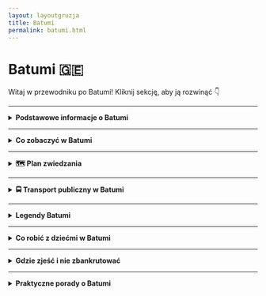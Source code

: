 ```yaml
---
layout: layoutgruzja
title: Batumi
permalink: batumi.html
---
```


# Batumi 🇬🇪 

Witaj w przewodniku po Batumi! Kliknij sekcję, aby ją rozwinąć 👇


---

<details>
  <summary><strong>Podstawowe informacje o Batumi</strong></summary>

  <p>Batumi to miasto, które wygląda jakby ktoś rzucił Simsy, futurystyczne wieżowce, plażę, palmy, radziecki pomnik, fontanny z muzyką, budy z chaczapuri i stado krów – wszystko do jednego gara – i powiedział: „No dobra, niech tak będzie”. To wakacyjna stolica Gruzji, gdzie możesz w tym samym dniu pić prosecco na dachu wieżowca i kupić ogórki kiszone od babci pod blokiem. Z jednej strony morze, z drugiej – góry, a pośrodku chaos, który zaskakująco dobrze działa.</p>

  <h4>Dlaczego warto?</h4>
  <ul>
    <li>Bo to jedyne miejsce, gdzie możesz zjeść chaczapuri adżarskie wielkości tratwy ratunkowej i popić je winem za 8 zł.</li>
    <li>Bo Batumi nocą wygląda jakby Las Vegas i Dubaj poszli razem na wino i wrócili przez przypadek do Gruzji.</li>
    <li>Bo morze, palmy, góry i taniec fontann w jednym miejscu to już prawie bingo podróżnicze.</li>
    <li>Bo nigdzie indziej nie zobaczysz budynku uniwersytetu z obrotowym kołem diabelskim w ścianie. (Serio.)</li>
  </ul>

  <h4>Jak się tu dostać?</h4>

  <h5>Dojazd z lotniska w Batumi do centrum</h5>
  <p>Wylądowałeś w Batumi i zastanawiasz się, jak dostać się do centrum? Spokojnie, to prostsze niż zamówienie khinkali bez kolendry. Oto kilka sprawdzonych opcji:</p>

  <h5>🚌 Autobus miejski – linia 10</h5>
  <p>Najtańsza i całkiem wygodna opcja. Autobus nr 10 kursuje z lotniska do centrum co około 10–15 minut. Przystanek znajduje się tuż przed terminalem. Przejazd trwa około 20 minut i kosztuje 0,30 GEL. Bilety można kupić u kierowcy – pamiętaj tylko, aby go skasować od razu po wejściu do pojazdu. <a href="https://batumiairport.com/en-EN/passenger-guide/to-from-the-airport/page/bus" target="_blank">Źródło</a></p>

  <h5>🚖 Taksówka</h5>
  <p>Jeśli wolisz komfort i brak tłoku, taksówki czekają tuż przy wyjściu z terminalu. Przejazd do centrum zajmuje około 10–15 minut i kosztuje 3–4 USD. Upewnij się, że ustalasz cenę z kierowcą przed rozpoczęciem kursu, ponieważ nie wszystkie taksówki mają taksometry. <a href="https://batumiairport.com/en-EN/to-from-the-airport/page/taxi" target="_blank">Źródło</a></p>

  <h5>📱 Aplikacje przewozowe – Bolt i Yandex Go</h5>
  <p>Preferujesz nowoczesne rozwiązania? Aplikacje takie jak Bolt czy Yandex Go działają w Batumi. Ceny są konkurencyjne, a zamówienie przejazdu to kwestia kilku kliknięć. Idealne, gdy nie masz ochoty na negocjacje z kierowcą.</p>

  <h5>🚗 Wynajem samochodu</h5>
  <p>Planujesz dalsze podróże po Gruzji? Rozważ wynajem samochodu bezpośrednio na lotnisku. Pamiętaj tylko, że gruzińskie drogi potrafią zaskoczyć, a lokalni kierowcy mają własne interpretacje przepisów drogowych.</p>

  <h5>Dojazd z lotniska w Kutaisi do Batumi</h5>
  <p>Lotnisko w Kutaisi to ulubiona brama do Gruzji dla łowców tanich lotów. Tylko że… Kutaisi to nie Batumi. Trzeba jeszcze jakoś się dostać nad morze. Na szczęście opcji nie brakuje!</p>

  <h5>🚐 Shuttle bus (czyli busik dla turystów)</h5>
  <p>Najprostsza opcja – bez kombinowania. Firma Georgian Bus jeździ zgodnie z rozkładem lotów i dowozi Cię z lotniska prosto do Batumi. Podchodzisz do stoiska w hali przylotów, płacisz (ok. 30–35 GEL), pakujesz się i już. Komfortowy, klimatyzowany, zero stresu. Można też zarezerwować wcześniej przez internet.</p>

  <h5>🚖 Taksówka (dla wygodnych lub bardzo zmęczonych)</h5>
  <p>Na parkingu czekają taksówkarze gotowi zabrać Cię do Batumi… za odpowiednią kwotę. Ceny są dość elastyczne (czytaj: zależą od Twojej miny), ale zwykle to 150–200 GEL. Możesz też skorzystać z aplikacji <strong>Bolt</strong>, jeśli chcesz uniknąć gruzińskiej szkoły negocjacji cen.</p>

  <h5>🚌 Marszrutka z centrum Kutaisi</h5>
  <p>Dla hardkorowców i backpackersów: z lotniska musisz najpierw dostać się do centrum Kutaisi (taksówka lub lokalny bus), a stamtąd łapiesz marszrutkę do Batumi. Tanio (20–25 GEL), ale czasochłonnie i z przesiadką. Styl lokalny, dużo emocji i zero przestrzeni na nogi.</p>

  <h5>🚄 Pociąg z Tbilisi</h5>
  <p>Ekspresowo i całkiem wygodnie. Polecane dla fanów krajobrazów i gruzińskich przekąsek jedzonych przez współpasażerów.</p>

  <h4>Podstawowe fakty (ale z przymrużeniem oka)</h4>
  <ul>
    <li><strong>Gdzie to leży?</strong> Na samym południowym zachodzie Gruzji, tuż przy Morzu Czarnym. Czyli jakby Gruzja miała plażę, to właśnie tu.</li>
    <li><strong>Czy to Gruzja?</strong> Tak, ale Adżaria ma własny parlament, więc czujesz się jak w Gruzji, ale trochę jakby nie do końca.</li>
    <li><strong>Jaka waluta?</strong> Lari. Albo jak mówią lokalsi: GEL. Brzmi jak żel, ale nie smaruj tym włosów.</li>
    <li><strong>Jaki język?</strong> Gruziński. Alfabet wygląda jakby ktoś się bawił spaghetti, ale z czasem można rozpoznać literki. Albo przynajmniej udawać.</li>
    <li><strong>Czas lokalny?</strong> Dwie godziny do przodu względem Polski. Idealnie, żeby wstawać później i nadal być na czasie.</li>
  </ul>

</details>

---

<details>
  <summary><strong>Co zobaczyć w Batumi</strong></summary>

<details>
  <summary><strong>❤️ Pomnik Ali i Nino – <em>41.6546, 41.6406</em></strong></summary>
  <p>Dwie stalowe postacie – ona i on – które przez cały dzień powoli zbliżają się do siebie, przenikają i… oddalają. Jak w życiu. Albo w związku na odległość z Tinderem jako jedyną formą kontaktu. Pomnik inspirowany powieścią „Ali i Nino”, czyli gruzińsko-azerską historią miłości niemożliwej, jest jednym z najbardziej poruszających miejsc w Batumi – i nie tylko dlatego, że się rusza.</p>
  <p>Konstrukcja ma 8 metrów wysokości, wygląda jak futurystyczna instalacja z muzeum nowoczesnej sztuki, a po zmroku robi się jeszcze bardziej romantycznie – całość podświetlona i lekko tajemnicza, jakby za chwilę miała zacząć opowiadać własną wersję „Romea i Julii w wersji cyberpunk”. Idealne miejsce na zachód słońca, filozoficzne przemyślenia i selfie z czymś naprawdę symbolicznym.</p>
</details>

<details>
  <summary><strong>🔤 Wieża Alfabetu – <em>41.6531, 41.6417</em></strong></summary>
  <p>Wygląda jakby ktoś postanowił skrzyżować wieżę Eiffla z łańcuchem DNA i dołożyć do tego lekcję gruzińskiego. Efekt? 130-metrowa Wieża Alfabetu, która upamiętnia unikalny gruziński alfabet – jeden z zaledwie kilkunastu oryginalnych systemów pisma na świecie. Jeśli myślałeś, że łacińskie literki są dziwne, tutaj każda wygląda jak znak z innej planety.</p>
  <p>Spirala konstrukcji opleciona jest literami – każda ma ponad 4 metry wysokości – a na szczycie mieści się punkt widokowy. Możesz tam wjechać windą i spojrzeć na Batumi z góry: morze, palmy, góry, a wszystko wygląda jak z folderu reklamowego, tylko lepiej. Czasami działa tam restauracja, ale nawet bez niej – panorama robi robotę.</p>
  <p>Wieża szczególnie imponuje wieczorem, gdy podświetlone litery świecą jak neonowy poemat o języku i tożsamości. Idealna na spacer przy bulwarze, romantyczne „wow” i lekcję alfabetu bez nudnych podręczników.</p>
</details>

<details>
  <summary><strong>🌴 Bulwar nadmorski – <em>41.6495, 41.6372</em></strong></summary>
  <p>Bulwar Batumi to kilka kilometrów czystej rozrywki i chaosu w najlepszym wydaniu. Palmy jak z Miami, morze jak z pocztówki, a do tego riksze, rowery, dorożki i panowie z popcornem na każdym kroku. Spacer tutaj to jak wejście do symulatora wakacyjnych klimatów – wystarczy parę kroków, żeby przeżyć połowę sezonu.</p>
  <p>Po jednej stronie Morze Czarne, po drugiej – kawiarenki, food trucki, ludzie grający w szachy, a czasem nawet ktoś próbujący tańczyć tango z dronem. Wieczorami wszystko świeci jak choinka na dopalaczach, a w tle często słychać największe hity lat 90., bo nostalgia nigdy nie wychodzi z mody.</p>
  <p>Dla dzieci – mini place zabaw i kolorowe fontanny. Dla zakochanych – ławeczki i widoki jak z Instagrama. Dla zmęczonych – knajpy z lemoniadą, lodami i khinkali wielkości pięści. I co najlepsze – nic nie kosztuje (poza lodami, oczywiście). Obowiązkowy punkt, nawet jeśli nie masz zamiaru chodzić – możesz po prostu usiąść i chłonąć to wszystko jak serial, tylko bez reklam.</p>
</details>

<details>
  <summary><strong>⛲ Batumi Piazza – <em>41.6504, 41.6366</em></strong></summary>
  <p>Wyobraź sobie, że ktoś teleportował kawałek Włoch prosto do Gruzji, po drodze lekko potrząsając walizką z mozaikami i muzyką na żywo – oto Batumi Piazza. Plac w stylu śródziemnomorskim, tak czysty i fotogeniczny, że przez chwilę można zapomnieć, że tuż obok ktoś sprzedaje arbuzy prosto z bagażnika.</p>
  <p>W centrum – gigantyczna mozaika, która wygląda jakby Picasso pomylił się i stworzył coś z sensem. Dookoła – kawiarenki, knajpki, a czasem nawet koncert na żywo. Nieważne, czy to jazz, czy lokalna kapela grająca "Despacito" na akordeonie – brzmi magicznie. Idealne miejsce na kawę, pizzę lub głęboką refleksję typu „czy jestem jeszcze w Gruzji, czy już w Wenecji?”</p>
  <p>Wieczorami piazza tętni życiem – lampki świecą, kelnerzy biegają, turyści robią selfie, a koty jak zwykle rządzą tym wszystkim z pogardą godną arystokracji. To jeden z tych punktów, gdzie warto przysiąść i po prostu chłonąć klimat. A jeśli przypadkiem ktoś Ci zagra serenadę – nie uciekaj, to normalne. Prawie.</p>
</details>

<details>
  <summary><strong>🌿 Ogród Botaniczny – <em>41.7224, 41.7434</em></strong></summary>
  <p>Jeśli Twoje rośliny w domu padają po tygodniu, a kaktus się obraził i zwiędł – tu dostaniesz drugą szansę. Batumi ma jeden z największych ogrodów botanicznych w regionie, a jego rozmiar sprawia, że spokojnie mógłby się w nim zgubić niewielki kraj. Lub Ty. Serio, weź mapę. I wodę.</p>
  <p>Położony na wzgórzach z widokiem na Morze Czarne, ogród to miejsce, gdzie palmy, bambusy i krzewy o nazwach brzmiących jak zaklęcia z Harry’ego Pottera rosną sobie obok siebie w harmonii, jakby klimat polityczny ich nie dotyczył. Można tu spacerować godzinami i podziwiać przyrodę z całego świata, od Japonii po Meksyk – bez paszportu i odprawy celnej.</p>
  <p>Najlepsze momenty? Wiosną wszystko kwitnie, pachnie i wygląda jak sceneria z reklamy perfum. Latem jest cień, spokój i… jeszcze więcej zieleni. A jesienią liście robią „wow”. W zimie? Wciąż lepiej niż w bloku.</p>
  <p>Pro tip: załóż wygodne buty, bo teren to nie tylko romantyczne ścieżki – to także strome zbocza, które sprawią, że Twoje łydki będą płakać. Ale warto. Ogród to jedno z tych miejsc, gdzie można się zachwycić, wyciszyć i zadać sobie pytanie: „czy ja właśnie gadam z paprocią?”</p>
</details>

<details>
  <summary><strong>🚡 Kolejka linowa Argo – <em>41.6550, 41.6433</em></strong></summary>
  <p>Jeśli chcesz poczuć się jak James Bond... tylko wolniej i bez pościgu – wsiądź do kolejki Argo. To nie tylko transport, to widowiskowa przejażdżka nad dachami Batumi, która zaczyna się w centrum, a kończy na szczycie wzgórza z widokiem, który mógłby sprzedawać się jako tapeta Windowsa.</p>
  <p>Kapsuły są przeszklone, więc nie ma gdzie się schować – musisz patrzeć, nawet jeśli boisz się wysokości. Ale spokojnie, trasa jest płynna, a widoki zajmą Twój mózg na tyle, że zapomnisz o swoim lęku (i o tym, że jeszcze przed chwilą jadłeś chaczapuri).</p>
  <p>Na górze znajdziesz punkt widokowy, kawiarnię i... więcej selfie-sticków niż drzew. Ale warto. Morze, miasto, góry, a wszystko jakby lekko podkręcone filtrem z Instagrama. To idealne miejsce, żeby spojrzeć na Batumi z góry – dosłownie i metaforycznie.</p>
  <p>Tip dla romantyków: jedź o zachodzie słońca. Tip dla introwertyków: jedź rano, zanim zjawią się tłumy. Tip dla wszystkich: nie machaj ludziom z dołu – nie wszyscy zrozumieją, że to z życzliwości.</p>
</details>

<details>
  <summary><strong>🕌 Meczet Orta Dżame – <em>41.6498, 41.6375</em></strong></summary>
  <p>Wśród bloków, sklepików i zgiełku Batumi nagle pojawia się… spokój. I to taki z klasą. Meczet Orta Dżame, czyli „Środkowy Meczet”, to niepozorna perła z XIX wieku, która przetrwała tyle historii, co niejedna gruzińska babcia. Niewielki, skromny, ale za to z duszą – jak stary notes, którego nikt nie chce wyrzucić, bo w środku jest coś ważnego.</p>
  <p>Znajdziesz go przy bocznej uliczce, gdzie nie ma tłumów z aparatami, a lokalni muzułmanie wciąż przychodzą na modlitwę. Zero show, zero cekinów – tylko atmosfera skupienia i ciszy. Nawet jeśli nie jesteś religijny, to miejsce sprawia, że automatycznie zwalniasz krok i odrywasz się od chaosu miasta.</p>
  <p>Fasada zdobiona orientalnymi motywami, drewniane wnętrze i zapach kadzideł sprawiają, że to idealny punkt na złapanie oddechu – lub na chwilę zadumy po zbyt intensywnej degustacji gruzińskich win. Po prostu – Batumi unplugged.</p>
</details>

  <details>
    <summary><strong>Sekretne miejsca Batumi</strong></summary>

 <h4>Uliczka rzeźb (ul. Zviad Gamsakhurdia)</h4>
    <p>Mała, niepozorna uliczka w centrum, a na niej… rzeźby wszędzie. W oknach, na ścianach, nawet w bramach. Idealne miejsce na urban spotting. <br>
    <strong>Współrzędne:</strong> 41.6514, 41.6378 </p>

  <h4>Stare molo i opuszczony wagon</h4>
    <p>Za portem znajdziesz stare, zapomniane molo i porzucony wagon. Klimat postapo z widokiem na morze. <br>
    <strong>Współrzędne:</strong> 41.6396, 41.6290 </p>

  <h4>Mini ogród botaniczny (przy parku Nuri Geli)</h4>
    <p>Nieoficjalna zielona enklawa z palmami i spokojem. Niepozorne, a urocze. <br>
    <strong>Współrzędne:</strong> 41.6502, 41.6383 </p>

   <h4>Pasaż z mozaiką przy placu Europy</h4>
    <p>Ukryte podwórko pełne kolorów, sztuki i prania. Szukaj otwartej bramy! <br>
    <strong>Współrzędne:</strong> 41.6523, 41.6401 </p>

   <h4>Opuszczona kolejka linowa</h4>
    <p>Na zboczu wzgórza za miastem widać resztki dawnej kolejki. Dla fanów urbexu i ładnych kadrów. <br>
    <strong>Współrzędne:</strong> 41.6360, 41.6435 </p>

  <p>Batumi to nie tylko błysk świateł i deptak nad morzem. Jeśli dasz mu czas i zboczysz z mapy, pokaże Ci miejsca, o których przewodniki milczą – ale które zostają w głowie na długo.</p>
 
  </details>

</details>

---

<details>
  <summary><strong>🗺️ Plan zwiedzania</strong></summary>


<details>
  <summary><strong>🗓️ Plan zwiedzania – Dzień 1</strong></summary>
  <p><strong>Poranek – Romantyzm i alfabet:</strong></p>
  <ul>
    <li>➡️ <strong>Ruchomy pomnik Ali i Nino</strong> – <em>41.6486, 41.6365</em><br>
    Zacznij dzień od złamanego serca – czyli tej rzeźby, co się łączy, przenika i rozdziela. Jak Twoje plany urlopowe i rzeczywistość. Rano nie ma tłumów, więc selfie z miłością gwarantowane.</li>
    <li>➡️ <strong>Wieża alfabetu</strong> – <em>41.6481, 41.6369</em><br>
    Skoro już się wzruszyłeś, czas na edukację. Gruzińskie litery na wieży wyglądają jak tajny kod obcych. Możesz wjechać na górę i udawać, że rozpoznajesz literki. Widoki wynagradzają wszystko (nawet kolejkę do windy).</li>
  </ul>

  <p><strong>Południe – Deptak, lody i odrobina Włoch:</strong></p>
  <ul>
    <li>➡️ <strong>Bulwar nadmorski</strong> – <em>41.6505, 41.6362</em><br>
    Czas się przejść! Palmy, zapach gofrów, rowery omijające Cię o milimetry. Możesz wypożyczyć hulajnogę, ale uważaj – nie wszyscy w Batumi hamują z wyczuciem.</li>
    <li>➡️ <strong>Batumi Piazza</strong> – <em>41.6509, 41.6380</em><br>
    Idealna pora na espresso i pizzę w gruzińskim „małym Rzymie”. Zrób zdjęcie na mozaice, udawaj, że jesteś we Florencji, i odpocznij chwilę od słońca (i kroków z aplikacji).</li>
  </ul>

  <p><strong>Popołudnie – Zieleń i wysokość:</strong></p>
  <ul>
    <li>➡️ <strong>Ogród botaniczny</strong> – <em>41.6910, 41.7239</em><br>
    Podjedź taksówką (chyba że jesteś dzikim piechurem). Spacer wśród palm, egzotycznych krzaków i widoków jak z filmu o Tarzanie. Zdjęcia? Będą wyglądały jak z Bali – tylko bardziej legalne.</li>
    <li>➡️ <strong>Kolejka linowa Argo</strong> – <em>41.6543, 41.6369</em><br>
    Na koniec dnia – wysokość. Kolejką w górę, a potem lemoniada (lub coś mocniejszego) z panoramą Batumi. Idealne zakończenie dnia – i w ogóle życia, jeśli masz lęk wysokości.</li>
  </ul>

  <p><em>Bonus:</em> Jeśli po wszystkim masz jeszcze siłę – wskocz na nocny spacer bulwarem. Batumi po zmroku świeci jak dyskoteka w latach 2000, a ludzie są jeszcze bardziej uśmiechnięci (czyt. wypili już swoje wino).</p>
</details>





<details>
  <summary><strong>🗓 Dzień 4 – Dinozaury, szkło i górskie westchnienia</strong></summary>

  <h3>🦕 Park Sataplia</h3>
  <p>
    Gdzie indziej możesz postawić stopę tam, gdzie miliony lat temu stąpał dinozaur? Park Sataplia to miks jaskiniowej tajemnicy, prehistorycznych śladów i przeszklonego tarasu widokowego, na którym nogi drżą nie tylko z wrażenia. W cenie biletu: ślady dino, jaskinia z dyskotekowym oświetleniem i panorama, która odbiera mowę nawet najbardziej wygadanemu turyście.
  </p>

  <h3>🥾 Spacer po rezerwacie Sataplia</h3>
  <p>
    Po zejściu z tarasu warto się nie spieszyć. Rezerwat otaczający park to gęsty las z pachnącymi drzewami, śpiewem ptaków i trasami spacerowymi, które są tak spokojne, że aż podejrzane. Co jakiś czas trafiasz na tabliczkę informacyjną, z której dowiadujesz się, że ten mech jest starszy niż Twoja babcia.
  </p>

  <h3>🍽️ Lunch w lokalnej restauracji w pobliżu Sataplii</h3>
  <p>
    Gdzieś po drodze – czasem przy głównej, czasem za płotem – znajdziesz knajpkę, gdzie serwują chaczapuri większe niż Twoja głowa i lemoniadę tak naturalną, że sokowirówka powinna dostać za nią Oscara. Miejsce zależy od tego, gdzie zboczysz – ale zasada prosta: im bardziej niepozorne, tym smaczniejsze.
  </p>

  <h3>🏛️ Niko Berdzenishvili Kutaisi State Historical Museum</h3>
  <p>
    Wracając do miasta, zajrzyj do muzeum, w którym zgromadzono więcej artefaktów niż w piwnicy Twojej babci. Starożytne monety, ceramika, ubrania, a nawet ikony, które pamiętają jeszcze czasy, gdy selfie robiło się dłutem na kamieniu. Idealne miejsce, żeby odpocząć w klimatyzacji i udawać, że znasz się na historii.
  </p>

  <h3>🍦 Chwila relaksu w parku przy fontannie Kolchidy</h3>
  <p>
    Po takiej dawce wiedzy – należna nagroda. Weź lody (albo lokalne ciastko z nazwą, której nie umiesz wymówić) i usiądź przy fontannie Kolchidy. Złote posągi błyszczą jak biżuteria w tureckim serialu, a dzieci ganiają się między ławkami, jakby grawitacja była tylko sugestią. To miejsce ma klimat małego kurortu – tylko bez tłumów.
  </p>

  <p><strong>Tip z serca:</strong> Weź wygodne buty, zapas wody i trochę gotówki – w okolicach Sataplii kartą zapłacisz co najwyżej za dobre intencje.</p>
</details>


 <details>
  <summary><strong>🗓 Dzień 5 – Plusk, chlup, och i ach: wodna strona Kutaisi</strong></summary>

  <h3>🔹 Start: kawa z widokiem na Rioni</h3>
  <p>
    Zaczynamy leniwie – kawa z widokiem na rzekę Rioni. To ta, która dzieli Kutaisi na dwie części i próbuje udawać Sekwanę, tylko z mniejszą ilością mostów i większą ilością prania suszącego się na balkonie. Idealne tło do porannego „nicnierobienia”.
  </p>

  <h3>🔹 Wypad nad jezioro Lajlashi – czyli gruzińskie Malediwy (z mniejszą ilością kokosów)</h3>
  <p>
    Lajlashi to perła ukryta w górach Raczy, oddalona od Kutaisi o jakieś 2–2,5 godziny jazdy autem (więc najlepiej wypożyczyć furę albo złapać kierowcę z chęcią przygody). Co w tym jeziorze takiego szczególnego? Turkusowa woda, mini-wyspy i klimat „rajskiego końca świata”, który wynagradza każdą minutę drogi. Miejscowi kąpią się tu, grillują i zapraszają do stołu ludzi, których znają od 3 minut. Czyli Ciebie.
  </p>

  <h3>🔹 Alternatywa bliżej: wodospady Kinchkha i okoliczne kąpieliska</h3>
  <p>
    Jeśli nie chcesz się bujać tak daleko, to kierunek: wodospad Kinchkha. Około godzina drogi, a widoki – jak z reklamy dezodorantu „dla mężczyzn aktywnych”. Woda spada z 70 metrów, otacza Cię las, śpiewają ptaki i komary próbują dołączyć do obiadu. Plus bonus – naturalne zbiorniki wodne, w których możesz się wykąpać (zimno? Pewnie. Ale jakże instagramowo).
  </p>

  <h3>🔹 Obiad po drodze – chinkali na świeżym powietrzu</h3>
  <p>
    Po takich atrakcjach czas na nagrodę. Znajdziesz lokalne knajpki przy drodze – takie z plastikowymi stołami i babcią w kuchni. To te najlepsze. Zamawiasz chinkali, grillowaną rybę (jeśli mają) i wodę… znaczy wino. I nie, nie pytaj, co to za ryba. Po prostu jedz.
  </p>

  <h3>🔹 Powrót przez zachód słońca – obowiązkowo!</h3>
  <p>
    Nieważne, czy wracasz z jeziora czy spod wodospadu – złap zachód słońca nad Rioni. Niebo robi się tu różowo-fioletowe jak waty cukrowe na festynie, a miasto na chwilę wygląda jak z bajki. Idealne na zakończenie dnia, zanim znów wpadniesz w objęcia gruzińskiej kuchni i nieplanowanej supry.
  </p>

  <p><strong>Tip z serca:</strong> Weź klapki, ręcznik i luz. Dzień nad wodą nie wymaga perfekcji – tylko odrobiny słońca i odwagi do kąpieli w czymś, co przypomina topniejący lodowiec.</p>
</details>



</details>

---

  <details>
  <summary><strong>🚍 Transport publiczny w Batumi</strong></summary>

  <p>Transport w Batumi to taki trochę chaos z uśmiechem – niby wszystko działa, ale jak już zadziała, to człowiek czuje się jak lokalny ninja. Oto jak poruszać się po mieście bez potrzeby wynajmu helikoptera:</p>

  <h4>Autobusy miejskie</h4>
  <p>Działają zaskakująco dobrze! Są klimatyzowane, jeżdżą regularnie i kosztują grosze (0,50 GEL za przejazd). Ale uwaga – nie płacisz kierowcy! Potrzebujesz karty Batumi Card albo aplikacji <strong>Batumi Transport</strong>. Karta dostępna na dworcu autobusowym i w punktach informacji.</p>
  <p>Rozkład? Na przystanku niby jest, ale lepiej sprawdzić online – np. na Google Maps działa całkiem nieźle.</p>

  <h4>Marszrutki</h4>
  <p>Żółte mikrobusy, które zatrzymują się „jak poprosisz”. Bez klimatyzacji, bez luksusu, ale za to z charakterem. Cena podobna do autobusu. Najlepiej machać ręką, wsiadać i płacić kierowcy gotówką. W środku tłok, ale i prawdziwy duch podróży!</p>

  <h4>Taksówki i aplikacje</h4>
  <p>Oficjalnych taksówek jak na lekarstwo, ale działa <strong>Yandex Go</strong> (czyli gruziński Uber). Ceny niskie, przejrzyste, a nie trzeba się targować. Na lotnisko – warto, bo wygodniej niż z walizką do marszrutki.</p>

  <h4>Rowery i hulajnogi</h4>
  <p>Batumi ma ścieżki rowerowe wzdłuż morza i system wynajmu rowerów miejskich. Hulajnogi elektryczne (np. Scroll) są prawie na każdym rogu – aplikacja, kilka kliknięć i jazda. Uwaga: nie jeździj po deptaku pełnym dzieci z watą cukrową – możesz dostać spojrzenie babci w trybie „co ty robisz, dziecko”.</p>

  <h4>Pieszo?</h4>
  <p>Tak! Centrum Batumi i bulwar to idealne miejsce na spacery. Wszystko blisko, płasko i z palmami. Buty wygodne, bo chodniki mają swoje humory.</p>

</details>

---

<details>
  <summary><strong>Legendy Batumi</strong></summary>

  <p>Batumi to nie tylko palmy, neonowe fontanny i chaczapuri z serem. To także miejsce pełne opowieści – czasem romantycznych, czasem mrocznych, a czasem tak dziwnych, że musiały wydarzyć się naprawdę. Oto kilka legend, które usłyszysz, jeśli dobrze się wsłuchasz w szum Morza Czarnego:</p>

  <h4>Ali i Nino – wieczna miłość w ruchu</h4>
  <p>W sercu bulwaru stoi niezwykła rzeźba – dwie stalowe postacie, które powoli zbliżają się do siebie, przenikają i oddalają. To Ali i Nino – muzułmański chłopak i chrześcijańska dziewczyna, których miłość pokonała wszystko… oprócz losu. Inspirowane powieścią, ich ruch to symbol tragicznego uczucia i tęsknoty. A turystom świetnie wychodzą zdjęcia z ich „pocałunku”.</p>

  <h4>Studnia życzeń przy Parku 6 Maja</h4>
  <p>Mówi się, że jeśli wrzucisz monetę do jednej z fontann przy parku i pomyślisz życzenie związane z miłością – spełni się… ale tylko wtedy, gdy kupisz chaczapuri dla kogoś z lokalnych. Czy to działa? Ktoś wrzucił grosik i wrócił do Batumi z pierścionkiem zaręczynowym. Przypadek?</p>

  <h4>Latarnia morska i duch kapitana</h4>
  <p>Latarnia w Batumi ma swoją historię. Mieszkańcy mówią o duchu starego kapitana, który pojawia się w mglistą noc i pomaga zagubionym statkom wrócić do portu. A jeśli ktoś znajdzie na plaży stary kompas – to ponoć znak, że kapitan był niedaleko.</p>

  <h4>Kot z dzielnicy Piazza</h4>
  <p>W tej artystycznej dzielnicy mieszka kot. Albo raczej: kot rządzi dzielnicą. Mówią, że jeśli dasz mu coś do jedzenia i usiądziesz przy fontannie, usłyszysz od przechodnia dobrą historię, a dzień będzie udany. Nie wiadomo, ile w tym prawdy, ale kot wygląda na bardzo zadowolonego z życia.</p>

  <p>Batumi nie pokazuje swoich sekretów od razu. Trzeba trochę się powłóczyć, zapytać kogoś starszego, zajrzeć za róg i zatrzymać się przy rzeźbie, która "niby tylko tam stoi". Wtedy miasto zaczyna szeptać historie...</p>

</details>


---

<details>
  <summary><strong>Co robić z dziećmi w Batumi</strong></summary>

  <p>Batumi to nie tylko wino i chaczapuri – to też całkiem fajne miejsce na rodzinny wypad. Dzieciaki znajdą tu atrakcje, które ich zajmą, a Ty może nawet wypijesz kawę, zanim wystygnie. Oto nasze sprawdzone (i dziecioprzyjazne!) propozycje:</p>

  <h4>1. Delfinarium</h4>
  <p>Legenda Batumi! Pokazy delfinów, które robią fikołki i machają płetwą do publiczności. Dzieci piszczą z radości, dorośli trochę też. Warto przyjść wcześniej – miejsca z przodu = większa szansa na zachlapanie!</p>

  <h4>2. Park 6 Maja (i jezioro Nuri)</h4>
  <p>To taki batumijski Central Park: plac zabaw, łódki na jeziorze, kaczki, minizoo, a czasem też dmuchańce. Można tu spędzić pół dnia i nawet nikt nie marudzi (no, może tylko jak zabraknie lodów).</p>

  <h4>3. Kolejka linowa Argo</h4>
  <p>Widok z góry jak z pocztówki – dzieci mają frajdę z jazdy, dorośli z widoków. Na górze taras widokowy, sklepik z pamiątkami i kawa z panoramą. Uwaga: jeśli ktoś ma lęk wysokości, może się mocno przytulić do szyby.</p>

  <h4>4. Plaża i fontanny</h4>
  <p>Kamienista plaża, ale dzieciaki i tak będą szczęśliwe. Można zbierać kamienie, chlapać się w morzu albo gonić mewy. A wieczorem fontanny multimedialne – grają, świecą, pryskają wodą w losowe osoby. Dzieci wniebowzięte.</p>

  <h4>5. Batumi Boulevard</h4>
  <p>Długi deptak z miejscami na rolki, rowerki, elektryczne auta i watę cukrową. Są też rzeźby, palmy i place zabaw – czyli coś dla każdego poziomu energii.</p>

  <h4>6. Aquapark Batumi</h4>
  <p>Jeśli dzień jest gorący, a dzieci zaczynają się topić w nudzie – hop do aquaparku. Zjeżdżalnie, baseny, brodziki, a po wszystkim – drzemka gwarantowana (u dzieci i u rodziców).</p>

  <h4>7. Wesołe miasteczko Batumi</h4>
  <p>Jeśli Wasze dzieci lubią atrakcje na kółkach, w Batumi czeka na nich wesołe miasteczko z karuzelami, diabelskim młynem i wszystkim, czego potrzebują, by poczuć się jak bohaterowie bajki. Dorośli mogą się poczuć jak dzieci na rollercoasterze (lub w kolejce po watę cukrową). Będzie głośno, kolorowo i zabawnie. Dla rodziców: obowiązkowo fotki z dzieciakami na tle gigantycznej karuzeli. Przypomnienie: nie zapomnijcie wziąć jakiejś drobnej gotówki na bilety – płatność kartą jest tu nieco bardziej problematyczna.</p>

  <p><em>Bonus:</em> W wielu knajpach są specjalne krzesełka, ale dziecięce menu – raczej nie. Na szczęście khinkali i chaczapuri działają jak gruziński Happy Meal.</p>

</details>


---

<details>
  <summary><strong>Gdzie zjeść i nie zbankrutować</strong></summary>

  <p>W Batumi możesz zjeść za grosze albo za pół pensji – zależy, czy skręcisz w uliczkę z lokalami dla lokalsów, czy dasz się skusić restauracji z neonem „authentic Georgian food” i menu po angielsku z błędami. Ale spokojnie, oto ściąga, co i gdzie zjeść, żeby brzuch był szczęśliwy, a portfel nie płakał.</p>

  <h4>1. Chaczapuri adżarskie – czyli łódka pełna szczęścia</h4>
  <p>To batumijski klasyk: łódka z ciasta wypełniona roztopionym serem, masłem i jajkiem. Zjesz to wszędzie, ale najlepsze znajdziesz w miejscach, gdzie nie ma obrazków w menu i kelner nie zna słowa „Instagram”. Polecamy: <strong>Retro</strong> – tanio, tłusto, pysznie. I zawsze kolejka – to dobry znak.</p>

  <h4>2. Kuchnia domowa u babci (niby nie u Twojej, ale prawie)</h4>
  <p>Poszukaj lokali typu <em>Lagidze, Ukrainochka, Adjarian House</em>, gdzie wystrój zatrzymał się w 2003 roku, ale jedzenie – w najlepszym możliwym sensie. Khinkali (czyli gruzińskie pierogi XXL) tanie jak barszcz, tylko pamiętaj: gryziemy, nie zjadamy ogonków!</p>

  <h4>3. Straganowe rarytasy</h4>
  <p>Na ulicy złapiesz: kukurydzę z pary, placki z serem, lobiani (czyli fasolowe ciasto), a jak masz szczęście – arbuza większego niż Twoja walizka. Uwaga na chaczapuri z ulicy: czasem więcej ciasta niż sera, ale i tak smakuje jak przygoda.</p>

  <h4>4. Tanie jedzenie przy rynku</h4>
  <p>W okolicach <strong>Bazaru Batumi</strong> znajdziesz knajpki, gdzie domowy obiad kosztuje mniej niż cappuccino na lotnisku. Czasem trzeba pokazać palcem, co chcesz – menu bywa symboliczne, a angielski ogranicza się do „OK?”.</p>

  <h4>5. Bonus: gruzińskie wino i lemoniady</h4>
  <p>Do jedzenia koniecznie: <strong>wino domowej roboty</strong> (nawet jeśli smakuje jak kiszony kompot – to część doświadczenia) i kultowe lemoniady – estragon, gruszka, czy cola made in Georgia. Kolory niepokojące, smaki zaskakująco dobre.</p>

  <p><em>Uwaga:</em> jeśli w karcie widzisz „service charge 18%”, a kelner ma fartuch z logiem jak z Dubaju – uciekaj. To nie Batumi, to pułapka.</p>

<h4>6. Restauracje z wyższej półki (ale bez snobizmu)</h4>

<ul>
  <li><strong>Chacha Time</strong> – elegancko, nowocześnie, ale z gruzińską duszą. W menu klasyki w nowej wersji, a do tego selekcja chachy (czyli lokalnej wódki, która robi bum). Miejsce idealne na randkę lub „jestem dorosły i jem rzeczy z pianą z buraka”.</li>

  <li><strong>360 Sky Bar</strong> (na dachu hotelu Radisson) – koktajl, zachód słońca, widok na całe Batumi i przystań. Ceny zbliżone do tych, co na lotnisku, ale przynajmniej widok nie kończy się na gate B12.</li>

  <li><strong>Heart of Batumi</strong> – bardzo chwalona restauracja w starym centrum. Mała, przytulna, z obsługą, która naprawdę wie, co robi. Jedzenie? Gruzińskie, świeże i bez udziwnień. Dobrze zarezerwować wcześniej – bo wszyscy to znają i lubią.</li>

  <li><strong>Old Boulevard</strong> – jeśli masz ochotę na obiad w stylu „powrót do czasów elegancji, gdy jeszcze ludzie ubierali się do kolacji”. Jedzenie lokalne i europejskie, a do tego muzyka na żywo (czasem lepiej, czasem bardziej jak karaoke).</li>

  <li><strong>Adjara Wine House</strong> – trochę poza centrum, ale jak kochasz wino i chcesz zjeść coś super lokalnego – to miejsce dla Ciebie. Można też zwiedzić piwnicę i dowiedzieć się, ile litrów wina można zmieścić w glinianym dzbanie. Spoiler: dużo.</li>
</ul>

</details>

---

<details>
  <summary><strong>Praktyczne porady o Batumi</strong></summary>

  <h4>Gotówką czy kartą?</h4>
  <p>Kartą zapłacisz w większości restauracji, hoteli i sklepów, ale jeśli zejdziesz z głównego szlaku – gotówka rządzi. Marszrutki? Gotówka. Chaczapuri od babci spod bloku? Gotówka. Prywatne WC w porcie? Zgadnij. Bankomaty są wszędzie, ale często pobierają prowizję, więc najlepiej wypłacać większe kwoty naraz. I nie zdziw się, jeśli terminal działa tylko wtedy, gdy „brat włączy internet”.</p>

  <h4>Co warto kupić?</h4>
  <ul>
    <li><strong>Wino</strong> – bo Gruzja to ojczyzna wina, a te domowe kupowane w plastikowych butelkach są najlepsze (i najmocniejsze).</li>
    <li><strong>Chacza</strong> – czyli lokalna wódka z winogron. Działa szybciej niż zmiana strefy czasowej.</li>
    <li><strong>Churchkhela</strong> – wygląda jak świeca, smakuje jak orzechy w kisielu. Gruzińska słodycz, która wygląda dziwnie, ale wciąga.</li>
    <li><strong>Przyprawy i herbata</strong> – tanie, aromatyczne i idealne na prezent typu „coś egzotycznego z wakacji, ale nie magnes”.</li>
    <li><strong>Mydła i kremy z olejkiem różanym</strong> – lokalne kosmetyki pachnące jak ogród twojej cioci z lat 90., ale działają cuda.</li>
  </ul>

  <h4>Czego unikać?</h4>
  <ul>
    <li><strong>Taksówek bez licencji</strong> – jeśli kierowca nie ma taksometru i twierdzi, że „nie problem, my friend” – to będzie problem.</li>
    <li><strong>Jedzenia zbyt surowego sumienia</strong> – czyli wszystkiego, co leży od 3 dni w słońcu i jeszcze oddycha. Nie testuj lokalnego układu pokarmowego.</li>
    <li><strong>Pogaduszek o polityce</strong> – lepiej zapytać o ulubione chaczapuri niż o sąsiednie kraje. Mniej kontrowersji, więcej sera.</li>
    <li><strong>Fontann wieczorem bez peleryny</strong> – są piękne, są kolorowe… i mają zasięg większy niż przewidujesz. Ubranie może nie przetrwać.</li>
  </ul>

  <h4>Internet i telefon</h4>
  <p>Jeśli nie chcesz zbankrutować przez roaming, kup lokalną kartę SIM. Popularni operatorzy to Magti, Beeline i Silknet – działają dobrze, nawet w górach. Internet mobilny szybki i tani – za 10–15 GEL masz pakiet na cały tydzień scrollowania i wrzucania stories z chinkali.</p>
  <p>W wielu knajpach i hotelach jest Wi-Fi, ale czasem działa tylko w jednym kącie lokalu albo gdy kelner klepnie modem.</p>

  <h4>Lokalne zwyczaje</h4>
  <ul>
    <li><strong>Toastów się nie odmawia</strong> – jeśli ktoś wznosi toast, Ty też pijesz. Niezależnie, czy to za pokój na świecie, babcię, czy pogodę.</li>
    <li><strong>Gościnność to świętość</strong> – Gruzini są niesamowicie otwarci. Możesz dostać wino, chleb i miejsce przy stole, zanim zdążysz powiedzieć „dzień dobry”.</li>
    <li><strong>Nie ziewaj przy stole</strong> – serio, może być uznane za brak szacunku. Lepiej zjedz jeszcze jedno khinkali i udawaj pełen energii.</li>
    <li><strong>Nie dziw się krówkom na ulicy</strong> – są, były i będą. Mają pierwszeństwo. Zawsze.</li>
  </ul>

</details>
